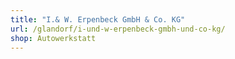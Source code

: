 ```yaml
---
title: "I.& W. Erpenbeck GmbH & Co. KG"
url: /glandorf/i-und-w-erpenbeck-gmbh-und-co-kg/
shop: Autowerkstatt
---
```


